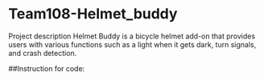 # Team108-Helmet_buddy
Project description
Helmet Buddy is a bicycle helmet add-on that provides users with various functions such as a light when it gets dark, turn signals, and crash detection.

##Instruction for code:

